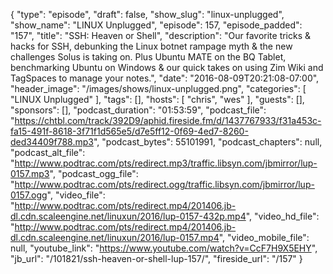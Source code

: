 {
  "type": "episode",
  "draft": false,
  "show_slug": "linux-unplugged",
  "show_name": "LINUX Unplugged",
  "episode": 157,
  "episode_padded": "157",
  "title": "SSH: Heaven or Shell",
  "description": "Our favorite tricks & hacks for SSH, debunking the Linux botnet rampage myth & the new challenges Solus is taking on. Plus Ubuntu MATE on the BQ Tablet, benchmarking Ubuntu on Windows & our quick takes on using Zim Wiki and TagSpaces to manage your notes.",
  "date": "2016-08-09T20:21:08-07:00",
  "header_image": "/images/shows/linux-unplugged.png",
  "categories": [
    "LINUX Unplugged"
  ],
  "tags": [],
  "hosts": [
    "chris",
    "wes"
  ],
  "guests": [],
  "sponsors": [],
  "podcast_duration": "01:53:59",
  "podcast_file": "https://chtbl.com/track/392D9/aphid.fireside.fm/d/1437767933/f31a453c-fa15-491f-8618-3f71f1d565e5/d7e5ff12-0f69-4ed7-8260-ded34409f788.mp3",
  "podcast_bytes": 55101991,
  "podcast_chapters": null,
  "podcast_alt_file": "http://www.podtrac.com/pts/redirect.mp3/traffic.libsyn.com/jbmirror/lup-0157.mp3",
  "podcast_ogg_file": "http://www.podtrac.com/pts/redirect.ogg/traffic.libsyn.com/jbmirror/lup-0157.ogg",
  "video_file": "http://www.podtrac.com/pts/redirect.mp4/201406.jb-dl.cdn.scaleengine.net/linuxun/2016/lup-0157-432p.mp4",
  "video_hd_file": "http://www.podtrac.com/pts/redirect.mp4/201406.jb-dl.cdn.scaleengine.net/linuxun/2016/lup-0157.mp4",
  "video_mobile_file": null,
  "youtube_link": "https://www.youtube.com/watch?v=CcF7H9X5EHY",
  "jb_url": "/101821/ssh-heaven-or-shell-lup-157/",
  "fireside_url": "/157"
}

